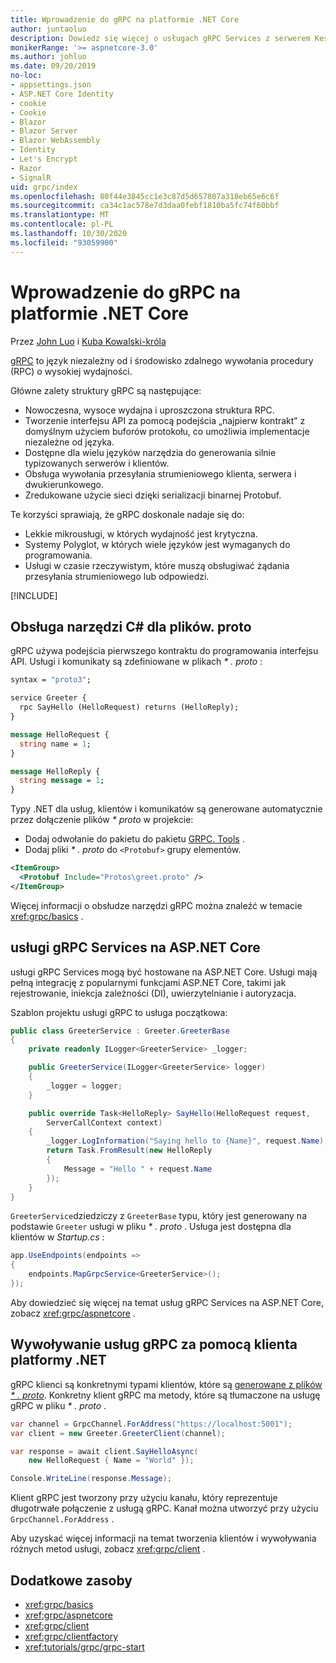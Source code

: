 ```yaml
---
title: Wprowadzenie do gRPC na platformie .NET Core
author: juntaoluo
description: Dowiedz się więcej o usługach gRPC Services z serwerem Kestrel i stosem ASP.NET Core.
monikerRange: '>= aspnetcore-3.0'
ms.author: johluo
ms.date: 09/20/2019
no-loc:
- appsettings.json
- ASP.NET Core Identity
- cookie
- Cookie
- Blazor
- Blazor Server
- Blazor WebAssembly
- Identity
- Let's Encrypt
- Razor
- SignalR
uid: grpc/index
ms.openlocfilehash: 80f44e3845cc1e3c87d5d657807a318eb65e6c6f
ms.sourcegitcommit: ca34c1ac578e7d3daa0febf1810ba5fc74f60bbf
ms.translationtype: MT
ms.contentlocale: pl-PL
ms.lasthandoff: 10/30/2020
ms.locfileid: "93059900"
---
```

# <a name="introduction-to-grpc-on-net-core"></a>Wprowadzenie do gRPC na platformie .NET Core

Przez [John Luo](https://github.com/juntaoluo) i [Kuba Kowalski-króla](https://twitter.com/jamesnk)

[gRPC](https://grpc.io/docs/guides/) to język niezależny od i środowisko zdalnego wywołania procedury (RPC) o wysokiej wydajności.

Główne zalety struktury gRPC są następujące:
* Nowoczesna, wysoce wydajna i uproszczona struktura RPC.
* Tworzenie interfejsu API za pomocą podejścia „najpierw kontrakt” z domyślnym użyciem buforów protokołu, co umożliwia implementacje niezależne od języka.
* Dostępne dla wielu języków narzędzia do generowania silnie typizowanych serwerów i klientów.
* Obsługa wywołania przesyłania strumieniowego klienta, serwera i dwukierunkowego.
* Zredukowane użycie sieci dzięki serializacji binarnej Protobuf.

Te korzyści sprawiają, że gRPC doskonale nadaje się do:
* Lekkie mikrousługi, w których wydajność jest krytyczna.
* Systemy Polyglot, w których wiele języków jest wymaganych do programowania.
* Usługi w czasie rzeczywistym, które muszą obsługiwać żądania przesyłania strumieniowego lub odpowiedzi.

[!INCLUDE[](~/includes/gRPCazure.md)]

## <a name="c-tooling-support-for-proto-files"></a>Obsługa narzędzi C# dla plików. proto

gRPC używa podejścia pierwszego kontraktu do programowania interfejsu API. Usługi i komunikaty są zdefiniowane w plikach *\* . proto* :

```protobuf
syntax = "proto3";

service Greeter {
  rpc SayHello (HelloRequest) returns (HelloReply);
}

message HelloRequest {
  string name = 1;
}

message HelloReply {
  string message = 1;
}
```

Typy .NET dla usług, klientów i komunikatów są generowane automatycznie przez dołączenie plików *\* proto* w projekcie:

* Dodaj odwołanie do pakietu do pakietu [GRPC. Tools](https://www.nuget.org/packages/Grpc.Tools/) .
* Dodaj pliki *\* . proto* do `<Protobuf>` grupy elementów.

```xml
<ItemGroup>
  <Protobuf Include="Protos\greet.proto" />
</ItemGroup>
```

Więcej informacji o obsłudze narzędzi gRPC można znaleźć w temacie <xref:grpc/basics> .

## <a name="grpc-services-on-aspnet-core"></a>usługi gRPC Services na ASP.NET Core

usługi gRPC Services mogą być hostowane na ASP.NET Core. Usługi mają pełną integrację z popularnymi funkcjami ASP.NET Core, takimi jak rejestrowanie, iniekcja zależności (DI), uwierzytelnianie i autoryzacja.

Szablon projektu usługi gRPC to usługa początkowa:

```csharp
public class GreeterService : Greeter.GreeterBase
{
    private readonly ILogger<GreeterService> _logger;

    public GreeterService(ILogger<GreeterService> logger)
    {
        _logger = logger;
    }

    public override Task<HelloReply> SayHello(HelloRequest request,
        ServerCallContext context)
    {
        _logger.LogInformation("Saying hello to {Name}", request.Name);
        return Task.FromResult(new HelloReply 
        {
            Message = "Hello " + request.Name
        });
    }
}
```

`GreeterService`dziedziczy z `GreeterBase` typu, który jest generowany na podstawie `Greeter` usługi w pliku *\* . proto* . Usługa jest dostępna dla klientów w *Startup.cs* :

```csharp
app.UseEndpoints(endpoints =>
{
    endpoints.MapGrpcService<GreeterService>();
});
```

Aby dowiedzieć się więcej na temat usług gRPC Services na ASP.NET Core, zobacz <xref:grpc/aspnetcore> .

## <a name="call-grpc-services-with-a-net-client"></a>Wywoływanie usług gRPC za pomocą klienta platformy .NET

gRPC klienci są konkretnymi typami klientów, które są [generowane z plików *\* . proto*](xref:grpc/basics#generated-c-assets). Konkretny klient gRPC ma metody, które są tłumaczone na usługę gRPC w pliku *\* . proto* .

```csharp
var channel = GrpcChannel.ForAddress("https://localhost:5001");
var client = new Greeter.GreeterClient(channel);

var response = await client.SayHelloAsync(
    new HelloRequest { Name = "World" });

Console.WriteLine(response.Message);
```

Klient gRPC jest tworzony przy użyciu kanału, który reprezentuje długotrwałe połączenie z usługą gRPC. Kanał można utworzyć przy użyciu `GrpcChannel.ForAddress` .

Aby uzyskać więcej informacji na temat tworzenia klientów i wywoływania różnych metod usługi, zobacz <xref:grpc/client> .

## <a name="additional-resources"></a>Dodatkowe zasoby

* <xref:grpc/basics>
* <xref:grpc/aspnetcore>
* <xref:grpc/client>
* <xref:grpc/clientfactory>
* <xref:tutorials/grpc/grpc-start>
